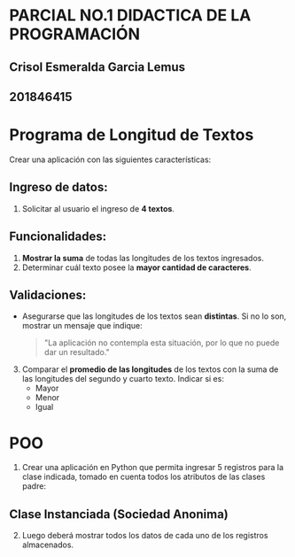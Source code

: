 
# PARCIAL NO.1 DIDACTICA DE LA PROGRAMACIÓN
## Crisol Esmeralda Garcia Lemus
## 201846415
# Programa de Longitud de Textos

Crear una aplicación con las siguientes características:

## Ingreso de datos:
1. Solicitar al usuario el ingreso de **4 textos**.

## Funcionalidades:
1. **Mostrar la suma** de todas las longitudes de los textos ingresados.
2. Determinar cuál texto posee la **mayor cantidad de caracteres**.

## Validaciones:
- Asegurarse que las longitudes de los textos sean **distintas**. Si no lo son, mostrar un mensaje que indique:
  > "La aplicación no contempla esta situación, por lo que no puede dar un resultado."

3. Comparar el **promedio de las longitudes** de los textos con la suma de las longitudes del segundo y cuarto texto. Indicar si es:
   - Mayor
   - Menor
   - Igual

# POO
1. Crear una aplicación en Python que permita ingresar 5 registros para la clase indicada, tomado en cuenta todos los atributos
de las clases padre:

## Clase Instanciada (Sociedad Anonima)

2. Luego deberá mostrar todos los datos de cada uno de los registros almacenados.